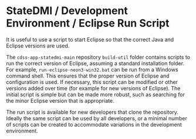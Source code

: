 # StateDMI / Development Environment / Eclipse Run Script #

It is useful to use a script to start Eclipse so that the correct
Java and Eclipse versions are used.

The `cdss-app-statedmi-main` repository `build-util` folder contains scripts to run the correct version of Eclipse,
assuming a standard installation folder.  For example, `run-eclipse-neon3-win32.bat` can be run from a Windows command shell.
This ensures that the proper version of Eclipse and configuration is used.
If necessary, this script can be modified or other versions added over time (for example for new versions of Eclipse).
The initial script is simple but can be made more robust, such as searching for the minor Eclipse version that is appropriate.

The run script is available for new developers that clone the repository.
Ideally the same script can be used by all developers, or a minimal number of scripts can be created to accommodate 
variations in the development environment.
